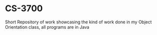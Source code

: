 # CS-3700
Short Repository of work showcasing the kind of work done in my Object Orientation class, all programs are in Java
